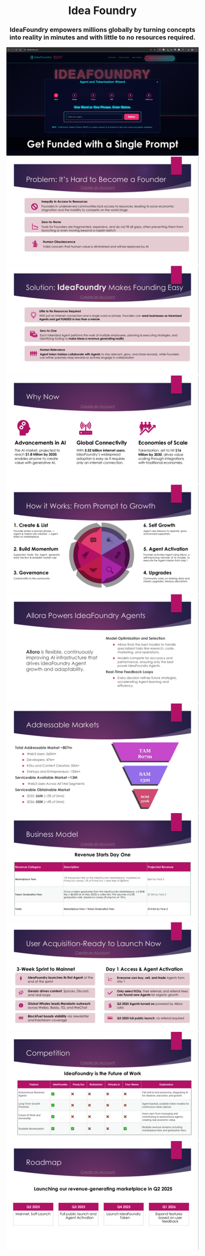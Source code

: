 <h1 align="center">Idea Foundry</h1></h1>
<h3 align="center">IdeaFoundry empowers millions globally by turning concepts into reality in minutes and with little to no resources required.</h3>
<div align="center">
  <img src="https://github.com/ideafoundryai/ideafoundryai/blob/main/page1.png" alt="page1"/>
</div>
<div align="center">
  <img src="https://github.com/ideafoundryai/ideafoundryai/blob/main/page2.png" alt="page2"/>
</div>
<div align="center">
  <img src="https://github.com/ideafoundryai/ideafoundryai/blob/main/page3.png" alt="page3"/>
</div>
<div align="center">
  <img src="https://github.com/ideafoundryai/ideafoundryai/blob/main/page4.png" alt="page4"/>
</div>
<div align="center">
  <img src="https://github.com/ideafoundryai/ideafoundryai/blob/main/page5.png" alt="page5"/>
</div>
<div align="center">
  <img src="https://github.com/ideafoundryai/ideafoundryai/blob/main/page6.png" alt="page6"/>
</div>
<div align="center">
  <img src="https://github.com/ideafoundryai/ideafoundryai/blob/main/page7.png" alt="page7"/>
</div>
<div align="center">
  <img src="https://github.com/ideafoundryai/ideafoundryai/blob/main/page8.png" alt="page8"/>
</div>
<div align="center">
  <img src="https://github.com/ideafoundryai/ideafoundryai/blob/main/page9.png" alt="page9"/>
</div>
<div align="center">
  <img src="https://github.com/ideafoundryai/ideafoundryai/blob/main/page10.png" alt="page10"/>
</div>
<div align="center">
  <img src="https://github.com/ideafoundryai/ideafoundryai/blob/main/page11.png" alt="page11"/>
</div>
